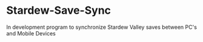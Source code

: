 # Stardew-Save-Sync
In development program to synchronize Stardew Valley saves between PC's and Mobile Devices

